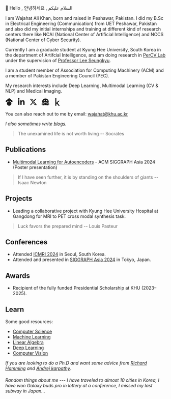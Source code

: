 👋 Hello , 안녕하세요 , السلام علیکم

I am Wajahat Ali Khan, born and raised in Peshawar, Pakistan. I did my B.Sc in Electrical Engineering (Communication) from UET Peshawar, Pakistan and also did my initial internships and training at different kind of research centers there like NCAI (National Center of Artificial Intelligence) and NCCS (National Center of Cyber Security). 

Currently I am a graduate student at Kyung Hee University, South Korea in the department of Artifcial Intelligence, and am doing research in [PerCV Lab](https://cvlab.khu.ac.kr/) under the supervision of [Professor Lee Seungkyu](https://scholar.google.com/citations?user=3Pf6C6cAAAAJ&hl=en).

I am a student member of Association for Computing Machinery (ACM) and a member of Pakistan Engineering Council (PEC).

My research interests include Deep Learning, Multimodal Learning (CV & NLP) and Medical Imaging.

<a href="https://scholar.google.com/citations?user=NBMWa-UAAAAJ&hl=en&oi=ao" target="_blank" rel="noopener noreferrer" style="margin-right: 10px; text-decoration: none;" title="Google Scholar"><svg role="img" viewBox="0 0 512 512" xmlns="http://www.w3.org/2000/svg" width="24" height="24" fill="currentColor" style="display: inline-block; width: 24px; height: 24px;"><title>Google Scholar</title><path d="M390.9 298.5c0 0 0 .1 .1 .1c9.2 19.4 14.4 41.1 14.4 64C405.3 445.1 338.5 512 256 512s-149.3-66.9-149.3-149.3c0-22.9 5.2-44.6 14.4-64h0c1.7-3.6 3.6-7.2 5.6-10.7c4.4-7.6 9.4-14.7 15-21.3c27.4-32.6 68.5-53.3 114.4-53.3c33.6 0 64.6 11.1 89.6 29.9c9.1 6.9 17.4 14.7 24.8 23.5c5.6 6.6 10.6 13.8 15 21.3c2 3.4 3.8 7 5.5 10.5zm26.4-18.8c-30.1-58.4-91-98.4-161.3-98.4s-131.2 40-161.3 98.4L0 202.7 256 0 512 202.7l-94.7 77.1z"/></svg></a>
<a href="https://www.linkedin.com/in/wajahat-alikhan/" target="_blank" rel="noopener noreferrer" style="margin-right: 10px; text-decoration: none;" title="LinkedIn"><svg role="img" viewBox="0 0 448 512" xmlns="http://www.w3.org/2000/svg" width="24" height="24" fill="currentColor" style="display: inline-block; width: 24px; height: 24px;"><title>LinkedIn</title><path d="M100.28 448H7.4V148.9h92.88zM53.79 108.1C24.09 108.1 0 83.5 0 53.8a53.79 53.79 0 0 1 107.58 0c0 29.7-24.1 54.3-53.79 54.3zM447.9 448h-92.68V302.4c0-34.7-.7-79.2-48.29-79.2-48.29 0-55.69 37.7-55.69 76.7V448h-92.78V148.9h89.08v40.8h1.3c12.4-23.5 42.69-48.3 87.88-48.3 94 0 111.28 61.9 111.28 142.3V448z"/></svg></a>
<a href="https://x.com/_wajahatalikhan" target="_blank" rel="noopener noreferrer" style="margin-right: 10px; text-decoration: none;" title="Twitter"><svg role="img" viewBox="0 0 512 512" xmlns="http://www.w3.org/2000/svg" width="24" height="24" fill="currentColor" style="display: inline-block; width: 24px; height: 24px;"><title>X</title><path d="M389.2 48h70.6L305.6 224.2 487 464H345L233.7 318.6 106.5 464H35.8L200.7 275.5 26.8 48H172.4L272.9 180.9 389.2 48zM364.4 421.8h39.1L151.1 88h-42L364.4 421.8z"/></svg></a>
<a href="https://huggingface.co/wajahatalikhan" target="_blank" rel="noopener noreferrer" style="margin-right: 10px; text-decoration: none;" title="Hugging Face"><svg role="img" viewBox="0 0 24 24" xmlns="http://www.w3.org/2000/svg" width="24" height="24" fill="currentColor" style="display: inline-block; width: 24px; height: 24px;"><title>Hugging Face</title><path d="M12.025 1.13c-5.77 0-10.449 4.647-10.449 10.378 0 1.112.178 2.181.503 3.185.064-.222.203-.444.416-.577a.96.96 0 0 1 .524-.15c.293 0 .584.124.84.284.278.173.48.408.71.694.226.282.458.611.684.951v-.014c.017-.324.106-.622.264-.874s.403-.487.762-.543c.3-.047.596.06.787.203s.31.313.4.467c.15.257.212.468.233.542.01.026.653 1.552 1.657 2.54.616.605 1.01 1.223 1.082 1.912.055.537-.096 1.059-.38 1.572.637.121 1.294.187 1.967.187.657 0 1.298-.063 1.921-.178-.287-.517-.44-1.041-.384-1.581.07-.69.465-1.307 1.081-1.913 1.004-.987 1.647-2.513 1.657-2.539.021-.074.083-.285.233-.542.09-.154.208-.323.4-.467a1.08 1.08 0 0 1 .787-.203c.359.056.604.29.762.543s.247.55.265.874v.015c.225-.34.457-.67.683-.952.23-.286.432-.52.71-.694.257-.16.547-.284.84-.285a.97.97 0 0 1 .524.151c.228.143.373.388.43.625l.006.04a10.3 10.3 0 0 0 .534-3.273c0-5.731-4.678-10.378-10.449-10.378M8.327 6.583a1.5 1.5 0 0 1 .713.174 1.487 1.487 0 0 1 .617 2.013c-.183.343-.762-.214-1.102-.094-.38.134-.532.914-.917.71a1.487 1.487 0 0 1 .69-2.803m7.486 0a1.487 1.487 0 0 1 .689 2.803c-.385.204-.536-.576-.916-.71-.34-.12-.92.437-1.103.094a1.487 1.487 0 0 1 .617-2.013 1.5 1.5 0 0 1 .713-.174m-10.68 1.55a.96.96 0 1 1 0 1.921.96.96 0 0 1 0-1.92m13.838 0a.96.96 0 1 1 0 1.92.96.96 0 0 1 0-1.92M8.489 11.458c.588.01 1.965 1.157 3.572 1.164 1.607-.007 2.984-1.155 3.572-1.164.196-.003.305.12.305.454 0 .886-.424 2.328-1.563 3.202-.22-.756-1.396-1.366-1.63-1.32q-.011.001-.02.006l-.044.026-.01.008-.03.024q-.018.017-.035.036l-.032.04a1 1 0 0 0-.058.09l-.014.025q-.049.088-.11.19a1 1 0 0 1-.083.116 1.2 1.2 0 0 1-.173.18q-.035.029-.075.058a1.3 1.3 0 0 1-.251-.243 1 1 0 0 1-.076-.107c-.124-.193-.177-.363-.337-.444-.034-.016-.104-.008-.2.022q-.094.03-.216.087-.06.028-.125.063l-.13.074q-.067.04-.136.086a3 3 0 0 0-.135.096 3 3 0 0 0-.26.219 2 2 0 0 0-.12.121 2 2 0 0 0-.106.128l-.002.002a2 2 0 0 0-.09.132l-.001.001a1.2 1.2 0 0 0-.105.212q-.013.036-.024.073c-1.139-.875-1.563-2.317-1.563-3.203 0-.334.109-.457.305-.454m.836 10.354c.824-1.19.766-2.082-.365-3.194-1.13-1.112-1.789-2.738-1.789-2.738s-.246-.945-.806-.858-.97 1.499.202 2.362c1.173.864-.233 1.45-.685.64-.45-.812-1.683-2.896-2.322-3.295s-1.089-.175-.938.647 2.822 2.813 2.562 3.244-1.176-.506-1.176-.506-2.866-2.567-3.49-1.898.473 1.23 2.037 2.16c1.564.932 1.686 1.178 1.464 1.53s-3.675-2.511-4-1.297c-.323 1.214 3.524 1.567 3.287 2.405-.238.839-2.71-1.587-3.216-.642-.506.946 3.49 2.056 3.522 2.064 1.29.33 4.568 1.028 5.713-.624m5.349 0c-.824-1.19-.766-2.082.365-3.194 1.13-1.112 1.789-2.738 1.789-2.738s.246-.945.806-.858.97 1.499-.202 2.362c-1.173.864.233 1.45.685.64.451-.812 1.683-2.896 2.322-3.295s1.089-.175.938.647-2.822 2.813-2.562 3.244 1.176-.506 1.176-.506 2.866-2.567 3.49-1.898-.473 1.23-2.037 2.16c-1.564.932-1.686 1.178-1.464 1.53s3.675-2.511 4-1.297c.323 1.214-3.524 1.567-3.287 2.405.238.839 2.71-1.587 3.216-.642.506.946-3.49 2.056-3.522 2.064-1.29.33-4.568 1.028-5.713-.624"/></svg></a>
<a href="https://www.kaggle.com/wajahatagi" target="_blank" rel="noopener noreferrer" style="margin-right: 10px; text-decoration: none;" title="Kaggle"><svg role="img" viewBox="0 0 320 512" xmlns="http://www.w3.org/2000/svg" width="24" height="24" fill="currentColor" style="display: inline-block; width: 24px; height: 24px;"><title>Kaggle</title><path d="M304.2 501.5L158.4 320.3 298.2 185c2.6-2.7 1.7-10.5-5.3-10.5h-69.2c-3.5 0-7 1.8-10.5 5.3L80.9 313.5V7.5q0-7.5-7.5-7.5H21.5Q14 0 14 7.5v497q0 7.5 7.5 7.5h51.9q7.5 0 7.5-7.5v-109l30.8-29.3 110.5 140.6c3 3.5 6.5 5.3 10.5 5.3h66.9q5.25 0 6-3z"/></svg></a>

You can also reach out to me by email: wajahat@khu.ac.kr

*I also sometimes write [blogs](https://wajahat-alikhan.github.io/blog/).*

> The unexamined life is not worth living -- Socrates







## Publications
* [Multimodal Learning for Autoencoders](https://dl.acm.org/doi/10.1145/3681756.3697974) - ACM SIGGRAPH Asia 2024 (Poster presentation)


> If I have seen further, it is by standing on the shoulders of giants -- Isaac Newton




## Projects
* Leading a collaborative project with Kyung Hee University Hospital at Gangdong for MRI to PET cross modal synthesis task.

> Luck favors the prepared mind -- Louis Pasteur

## Conferences
* Attended [ICMRI 2024](https://www.linkedin.com/posts/wajahat-alikhan_attendance-certificate-icmri-2024-activity-7261981808290914305-cKNh?utm_source=share&utm_medium=member_desktop) in Seoul, South Korea.
* Attended and presented in [SIGGRAPH Asia 2024](https://www.linkedin.com/feed/update/urn:li:activity:7279899545914810368/) in Tokyo, Japan.



## Awards
* Recipient of the fully funded Presidential Scholarship at KHU (2023–2025).


## Learn
Some good resources:
- [Computer Science](https://cs50.harvard.edu/x/2024/)
- [Machine Learning](https://www.coursera.org/specializations/machine-learning-introduction?utm_source=gg&utm_medium=sem&utm_campaign=b2c_apac_machine-learning-introduction_stanford-deeplearning.ai_ftcof_specializations_arte_mar-24_dr_geo-set-1-multi_sem_rsa_gads_lg-all&utm_content=b2c&campaignid=21120637622&adgroupid=158026601657&device=c&keyword=best%20machine%20learning%20coursera&matchtype=p&network=g&devicemodel=&adpostion=&creativeid=698160336215&hide_mobile_promo&gad_source=1&gclid=Cj0KCQjw-5y1BhC-ARIsAAM_oKm638e9ygT1FqLu9oQJUw9xJJFo6esdyKyx1iH-tHNJlgXmna2sSQgaAqQ6EALw_wcB)
- [Linear Algebra](https://ocw.mit.edu/courses/18-06-linear-algebra-spring-2010/video_galleries/video-lectures/)
- [Deep Learning](https://course.fast.ai/)
- [Computer Vision](https://www.youtube.com/watch?v=NfnWJUyUJYU&list=PLkt2uSq6rBVctENoVBg1TpCC7OQi31AlC)


*If you are looking to do a Ph.D and want some advice from [Richard Hamming](https://www.cs.virginia.edu/~robins/YouAndYourResearch.html) and [Andrej karpathy](https://karpathy.github.io/2016/09/07/phd/).*


###### Random things about me --- I have traveled to almost 10 cities in Korea, I have won Galaxy buds pro in lottery at a conference, I missed my last subway in Japan...







